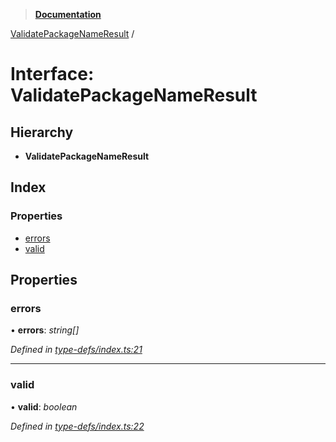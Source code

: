 > **[Documentation](../README.md)**

[ValidatePackageNameResult](validatepackagenameresult.md) /

# Interface: ValidatePackageNameResult

## Hierarchy

* **ValidatePackageNameResult**

## Index

### Properties

* [errors](validatepackagenameresult.md#errors)
* [valid](validatepackagenameresult.md#valid)

## Properties

###  errors

• **errors**: *string[]*

*Defined in [type-defs/index.ts:21](https://github.com/dylanaubrey/repodog/blob/c6c65c9/packages/helpers/src/type-defs/index.ts#L21)*

___

###  valid

• **valid**: *boolean*

*Defined in [type-defs/index.ts:22](https://github.com/dylanaubrey/repodog/blob/c6c65c9/packages/helpers/src/type-defs/index.ts#L22)*